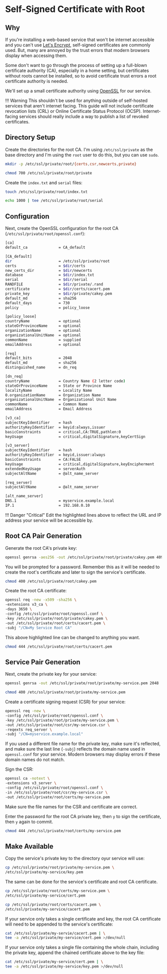 # Self-Signed Certificate with Root

## Why

If you're installing a web-based service that won't be internet accessible and you can't use [Let's Encrypt](https://letsencrypt.org/), self-signed certificates are commonly used. But, many are annoyed by the trust errors that modern browsers display when accessing them.

Some don't want to go through the process of setting up a full-blown certificate authority (CA), especially in a home setting, but certificates without roots cannot be installed, so to avoid certificate trust errors a root certificate authority is needed.

We'll set up a small certificate authority using [OpenSSL](https://www.openssl.org/) for our service.

!!! Warning
    This shouldn't be used for anything outside of self-hosted services that aren't internet facing. This guide will not include certificate revocation lists (CRL) or Online Certificate Status Protocol (OCSP). Internet-facing services should really include a way to publish a list of revoked certificates.

## Directory Setup

Create the directories for the root CA. I'm using `/etc/ssl/private` as the base directory and I'm using the `root` user to do this, but you can use `sudo`.

```sh
mkdir -p /etc/ssl/private/root/{certs,csr,newcerts,private}
```

```sh
chmod 700 /etc/ssl/private/root/private
```

Create the `index.txt` and `serial` files:

```sh
touch /etc/ssl/private/root/index.txt
```

```sh
echo 1000 | tee /etc/ssl/private/root/serial
```

## Configuration

Next, create the OpenSSL configuration for the root CA (`/etc/ssl/private/root/openssl.conf`):

```sh hl_lines="57 58"
[ca]
default_ca              = CA_default

[CA_default]
dir                     = /etc/ssl/private/root
certs                   = $dir/certs
new_certs_dir           = $dir/newcerts
database                = $dir/index.txt
serial                  = $dir/serial
RANDFILE                = $dir/private/.rand
certificate             = $dir/certs/cacert.pem
private_key             = $dir/private/cakey.pem
default_md              = sha256
default_days            = 730
policy                  = policy_loose

[policy_loose]
countryName             = optional
stateOrProvinceName     = optional
organizationName        = optional
organizationalUnitName  = optional
commonName              = supplied
emailAddress            = optional

[req]
default_bits            = 2048
default_md              = sha256
distinguished_name      = dn_req

[dn_req]
countryName             = Country Name (2 letter code)
stateOrProvinceName     = State or Province Name
localityName            = Locality Name
0.organizationName      = Organization Name
organizationalUnitName  = Organizational Unit Name
commonName              = Common Name
emailAddress            = Email Address

[v3_ca]
subjectKeyIdentifier    = hash
authorityKeyIdentifier  = keyid:always,issuer
basicConstraints        = critical,CA:TRUE,pathlen:0
keyUsage                = critical,digitalSignature,keyCertSign

[v3_server]
subjectKeyIdentifier    = hash
authorityKeyIdentifier  = keyid,issuer:always
basicConstraints        = CA:FALSE
keyUsage                = critical,digitalSignature,keyEncipherment
extendedKeyUsage        = serverAuth
subjectAltName          = @alt_name_server

[req_server]
subjectAltName          = @alt_name_server

[alt_name_server]
DNS.1                   = myservice.example.local
IP.1                    = 192.168.0.10
```

!!! Danger "Critical"
    Edit the highlighted lines above to reflect the URL and IP address your service will be accessible by.

## Root CA Pair Generation

Generate the root CA's private key:

```sh
openssl genrsa -aes256 -out /etc/ssl/private/root/private/cakey.pem 4096
```

You will be prompted for a password. Remember this as it will be needed to create the root's certificate and later to sign the service's certificate.

```sh
chmod 400 /etc/ssl/private/root/cakey.pem
```

Create the root CA certificate:

```sh hl_lines="7"
openssl req -new -x509 -sha256 \
-extensions v3_ca \
-days 3650 \
-config /etc/ssl/private/root/openssl.conf \
-key /etc/ssl/private/root/private/cakey.pem \
-out /etc/ssl/private/root/certs/cacert.pem \
-subj "/CN=My Service Root CA"
```

This above highlighted line can be changed to anything you want.

```sh
chmod 444 /etc/ssl/private/root/certs/cacert.pem
```

## Service Pair Generation

Next, create the private key for your service:

```sh
openssl genrsa -out /etc/ssl/private/root/private/my-service.pem 2048
```

```sh
chmod 400 /etc/ssl/private/root/private/my-service.pem
```

Create a certificate signing request (CSR) for your service:

```sh hl_lines="3 6"
openssl req -new \
-config /etc/ssl/private/root/openssl.conf \
-key /etc/ssl/private/root/private/my-service.pem \
-out /etc/ssl/private/root/csr/my-service.csr \
-reqexts req_server \
-subj "/CN=myservice.example.local"
```

If you used a different file name for the private key, make sure it's reflected, and make sure the last line (`-subj`) reflects the domain name used in `openssl.conf` for your service. Modern browsers may display errors if these domain names do not match.

Sign the CSR:

```sh hl_lines="4 5"
openssl ca -notext \
-extensions v3_server \
-config /etc/ssl/private/root/openssl.conf \
-in /etc/ssl/private/root/csr/my-service.csr \
-out /etc/ssl/private/root/certs/my-service.pem
```

Make sure the file names for the CSR and certificate are correct.

Enter the password for the root CA private key, then `y` to sign the certificate, then `y` again to commit.

```sh
chmod 444 /etc/ssl/private/root/certs/my-service.pem
```

## Make Available

Copy the service's private key to the directory oyur service will use:

```sh
cp /etc/ssl/private/root/private/my-service.pem \
/etc/ssl/private/my-service/key.pem
```

The same can be done for the service's certificate and root CA certificate.

```sh
cp /etc/ssl/private/root/certs/my-service.pem \
/etc/ssl/private/my-service/cert.pem
```

```sh
cp /etc/ssl/private/root/certs/cacert.pem \
/etc/ssl/private/my-service/cacert.pem
```

If your service only takes a single certificate and key, the root CA certificate will need to be appended to the service's certificate:

```sh
cat /etc/ssl/private/my-servie/cacert.pem | \
tee -a /etc/ssl/private/my-service/cert.pem >/dev/null
```

If your service only takes a single file containing the whole chain, including the private key, append the chained certificate above to the key file:

```sh
cat /etc/ssl/private/my-service/cert.pem | \
tee -a /etc/ssl/private/my-service/key.pem >/dev/null
```
